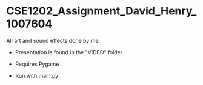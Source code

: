 # CSE1202_Assignment_David_Henry_1007604

All art and sound effects done by me.

- Presentation is found in the "VIDEO" folder

* Requires Pygame

* Run with main.py
